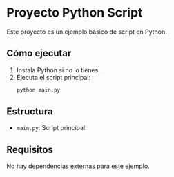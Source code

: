 # Proyecto Python Script

Este proyecto es un ejemplo básico de script en Python.

## Cómo ejecutar

1. Instala Python si no lo tienes.
2. Ejecuta el script principal:
   ```bash
   python main.py
   ```

## Estructura
- `main.py`: Script principal.

## Requisitos
No hay dependencias externas para este ejemplo.
